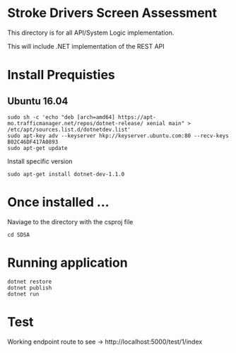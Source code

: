 # Stroke Drivers Screen Assessment 

This directory is for all API/System Logic implementation.

This will include .NET implementation of the REST API


# Install Prequisties

## Ubuntu 16.04
```
sudo sh -c 'echo "deb [arch=amd64] https://apt-mo.trafficmanager.net/repos/dotnet-release/ xenial main" > /etc/apt/sources.list.d/dotnetdev.list'
sudo apt-key adv --keyserver hkp://keyserver.ubuntu.com:80 --recv-keys B02C46DF417A0893
sudo apt-get update
```

Install specific version

```
sudo apt-get install dotnet-dev-1.1.0
```


# Once installed ...
Naviage to the directory with the csproj file 
```
cd SDSA
```

# Running application
```
dotnet restore
dotnet publish
dotnet run
```

# Test
Working endpoint route to see -> http://localhost:5000/test/1/index